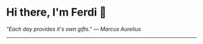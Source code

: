 <h1>Hi there, I'm Ferdi 👋</h1>

<p><em>
  "Each day provides it's own gifts." — Marcus Aurelius
</em></p>

---
